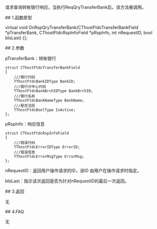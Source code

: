 <p>请求查询转帐银行响应，当执行ReqQryTransferBank后，该方法被调用。</p>
<span class="anchor" id="0fdbad5b-285b-42d4-a23c-e43b3b67d298"></span>
## 1.函数原型
<p>virtual void OnRspQryTransferBank(CThostFtdcTransferBankField *pTransferBank, CThostFtdcRspInfoField *pRspInfo, int nRequestID, bool bIsLast) {};</p>
<span class="anchor" id="b430e034-c027-42d6-a53f-55e60a4af569"></span>
## 2.参数
<p>pTransferBank：转帐银行</p>
<pre><code>struct CThostFtdcTransferBankField
{
    ///银行代码
    TThostFtdcBankIDType BankID;
    ///银行分中心代码
    TThostFtdcBankBrchIDType BankBrchID;
    ///银行名称
    TThostFtdcBankNameType BankName;
    ///是否活跃
    TThostFtdcBoolType IsActive;
};
</code></pre>
<p>pRspInfo：响应信息</p>
<pre><code>struct CThostFtdcRspInfoField
{
    ///错误代码
    TThostFtdcErrorIDType ErrorID;
    ///错误信息
    TThostFtdcErrorMsgType ErrorMsg;
};
</code></pre>
<p>nRequestID：返回用户操作请求的ID，该ID 由用户在操作请求时指定。</p>
<p>bIsLast：指示该次返回是否为针对nRequestID的最后一次返回。</p>
<span class="anchor" id="628e5ba6-37d1-4e74-ad9a-de6e7c16a7db"></span>
## 3.返回
<p>无</p>
<span class="anchor" id="3f7526ba-56af-4a8e-8b1c-a777c3b27822"></span>
## 4.FAQ
<p>无</p>
